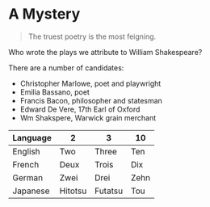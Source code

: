 


# A Mystery

> The truest poetry is the most feigning.

Who wrote the plays we attribute to William Shakespeare?

There are a number of candidates:

* Christopher Marlowe, poet and playwright
* Emilia Bassano, poet
* Francis Bacon, philosopher and statesman
* Edward De Vere, 17th Earl of Oxford
* Wm Shakspere, Warwick grain merchant

| Language | 2 | 3 | 10 |
| --- | --- | --- | --- |
| English | Two | Three | Ten |
| French | Deux | Trois | Dix |
| German | Zwei | Drei | Zehn |
| Japanese | Hitotsu | Futatsu | Tou |
